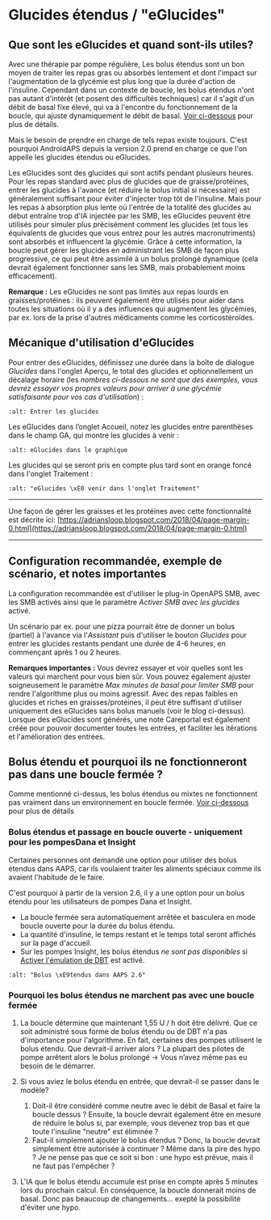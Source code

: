 # Glucides étendus / "eGlucides"

## Que sont les eGlucides et quand sont-ils utiles?

Avec une thérapie par pompe régulière, Les bolus étendus sont un bon moyen de traiter les repas gras ou absorbés lentement et dont l'impact sur l'augmentation de la glycémie est plus long que la durée d'action de l'insuline. Cependant dans un contexte de boucle, les bolus étendus n'ont pas autant d'intérêt (et posent des difficultés techniques) car il s'agit d'un débit de basal fixe élevé, qui va à l'encontre du fonctionnement de la boucle, qui ajuste dynamiquement le débit de basal. [Voir ci-dessous](../Usage/Extended-Carbs#pourquoi-les-bolus-etendus-ne-marchent-pas-avec-une-boucle-fermee) pour plus de détails.

Mais le besoin de prendre en charge de tels repas existe toujours. C'est pourquoi AndroidAPS depuis la version 2.0 prend en charge ce que l'on appelle les glucides étendus ou eGlucides.

Les eGlucides sont des glucides qui sont actifs pendant plusieurs heures. Pour les repas standard avec plus de glucides que de graisse/protéines, entrer les glucides à l'avance (et réduire le bolus initial si nécessaire) est généralement suffisant pour éviter d'injecter trop tôt de l'insuline.  Mais pour les repas à absorption plus lente où l'entrée de la totalité des glucides au début entraîne trop d'IA injectée par les SMB, les eGlucides peuvent être utilisés pour simuler plus précisément comment les glucides (et tous les équivalents de glucides que vous entrez pour les autres macronutriments) sont absorbés et influencent la glycémie. Grâce à cette information, la boucle peut gérer les glucides en administrant les SMB de façon plus progressive, ce qui peut être assimilé à un bolus prolongé dynamique (cela devrait également fonctionner sans les SMB, mais probablement moins efficacement).

**Remarque :** Les eGlucides ne sont pas limités aux repas lourds en graisses/protéines : ils peuvent également être utilisés pour aider dans toutes les situations où il y a des influences qui augmentent les glycémies, par ex. lors de la prise d'autres médicaments comme les corticostéroïdes.

## Mécanique d'utilisation d'eGlucides

Pour entrer des eGlucides, définissez une durée dans la boîte de dialogue *Glucides* dans l'onglet Aperçu, le total des glucides et optionnellement un décalage horaire (les *nombres ci-dessous ne sont que des exemples, vous devrez essayer vos propres valeurs pour arriver à une glycémie satisfaisante pour vos cas d'utilisation*) :

```{image} ../images/eCarbs_Dialog.png
:alt: Entrer les glucides
```

Les eGlucides dans l’onglet Accueil, notez les glucides entre parenthèses dans le champ GA, qui montre les glucides à venir :

```{image} ../images/eCarbs_Graph.png
:alt: eGlucides dans le graphique
```

Les glucides qui se seront pris en compte plus tard sont en orange foncé dans l'onglet Traitement :

```{image} ../images/eCarbs_Treatment.png
:alt: "eGlucides \xE0 venir dans l'onglet Traitement"
```

______________________________________________________________________

Une façon de gérer les graisses et les protéines avec cette fonctionnalité est décrite ici: [https://adriansloop.blogspot.com/2018/04/page-margin-0.html](https://adriansloop.blogspot.com/2018/04/page-margin-0.html)

______________________________________________________________________

## Configuration recommandée, exemple de scénario, et notes importantes

La configuration recommandée est d'utiliser le plug-in OpenAPS SMB, avec les SMB activés ainsi que le paramètre *Activer SMB avec les glucides* activé.

Un scénario par ex. pour une pizza pourrait être de donner un bolus (partiel) à l'avance via l'*Assistant* puis d'utiliser le bouton *Glucides* pour entrer les glucides restants pendant une durée de 4-6 heures, en commençant après 1 ou 2 heures.

**Remarques importantes :** Vous devrez essayer et voir quelles sont les valeurs qui marchent pour vous bien sûr. Vous pouvez également ajuster soigneusement le paramètre *Max minutes de basal pour limiter SMB* pour rendre l'algorithme plus ou moins agressif.
Avec des repas faibles en glucides et riches en graisses/protéines, il peut être suffisant d'utiliser uniquement des eGlucides sans bolus manuels (voir le blog ci-dessus). Lorsque des eGlucides sont générés, une note Careportal est également créée pour pouvoir documenter toutes les entrées, et faciliter les itérations et l'amélioration des entrées.

## Bolus étendu et pourquoi ils ne fonctionneront pas dans une boucle fermée ?

Comme mentionné ci-dessus, les bolus étendus ou mixtes ne fonctionnent pas vraiment dans un environnement en boucle fermée. [Voir ci-dessous](#pourquoi-les-bolus-etendus-ne-marchent-pas-avec-une-boucle-fermee) pour plus de détails

### Bolus étendus et passage en boucle ouverte - uniquement pour les pompesDana et Insight

Certaines personnes ont demandé une option pour utiliser des bolus étendus dans AAPS, car ils voulaient traiter les aliments spéciaux comme ils avaient l'habitude de le faire.

C'est pourquoi à partir de la version 2.6, il y a une option pour un bolus étendu pour les utilisateurs de pompes Dana et Insight.

- La boucle fermée sera automatiquement arrêtée et basculera en mode boucle ouverte pour la durée du bolus étendu.
- La quantité d'insuline, le temps restant et le temps total seront affichés sur la page d'accueil.
- Sur les pompes Insight, les bolus étendus *ne sont pas disponibles* si [Activer l'émulation de DBT](../Configuration/Accu-Chek-Insight-Pump#parametres-dans-aaps) est activé.

```{image} ../images/ExtendedBolus2_6.png
:alt: "Bolus \xE9tendus dans AAPS 2.6"
```

### Pourquoi les bolus étendus ne marchent pas avec une boucle fermée

1. La boucle détermine que maintenant 1,55 U / h doit être délivré. Que ce soit administré sous forme de bolus étendu ou de DBT n'a pas d'importance pour l'algorithme. En fait, certaines des pompes utilisent le bolus étendu. Que devrait-il arriver alors ? La plupart des pilotes de pompe arrêtent alors le bolus prolongé -> Vous n’avez même pas eu besoin de le démarrer.

2. Si vous aviez le bolus étendu en entrée, que devrait-il se passer dans le modèle?

   1. Doit-il être considéré comme neutre avec le débit de Basal et faire la boucle dessus ? Ensuite, la boucle devrait également être en mesure de réduire le bolus si, par exemple, vous devenez trop bas et que toute l'insuline "neutre" est éliminée ?
   2. Faut-il simplement ajouter le bolus étendus ? Donc, la boucle devrait simplement être autorisée à continuer ? Même dans la pire des hypo ? Je ne pense pas que ce soit si bon : une hypo est prévue, mais il ne faut pas l'empêcher ?

3. L'IA que le bolus étendu accumule est prise en compte après 5 minutes lors du prochain calcul. En conséquence, la boucle donnerait moins de basal. Donc pas beaucoup de changements... exepté la possibilité d'éviter une hypo.
